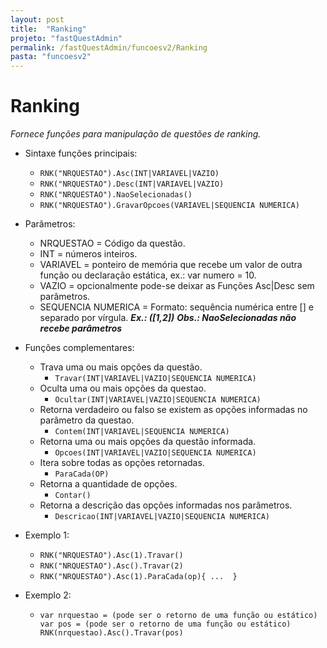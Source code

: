 ```yaml
---
layout: post
title:  "Ranking"
projeto: "fastQuestAdmin"
permalink: /fastQuestAdmin/funcoesv2/Ranking
pasta: "funcoesv2"
---
```

# Ranking
*Fornece funções para manipulação de questões de ranking.*

- Sintaxe funções principais: 
  - `RNK("NRQUESTAO").Asc(INT|VARIAVEL|VAZIO)`
  - `RNK("NRQUESTAO").Desc(INT|VARIAVEL|VAZIO)`
  - `RNK("NRQUESTAO").NaoSelecionadas()`
  - `RNK("NRQUESTAO").GravarOpcoes(VARIAVEL|SEQUENCIA NUMERICA)`

- Parâmetros:
  - NRQUESTAO = Código da questão.
  - INT = números inteiros.
  - VARIAVEL = ponteiro de memória que recebe um valor de outra função ou declaração estática, ex.: var numero = 10.
  - VAZIO = opcionalmente pode-se deixar as Funções Asc|Desc sem parâmetros.
  - SEQUENCIA NUMERICA = Formato: sequência numérica entre [] e separado por vírgula. ***Ex.: ([1,2])***
  ***Obs.: NaoSelecionadas não recebe parâmetros***

- Funções complementares:
  - Trava uma ou mais opções da questão.
    - `Travar(INT|VARIAVEL|VAZIO|SEQUENCIA NUMERICA)`
  - Oculta uma ou mais opções da questao.
    - `Ocultar(INT|VARIAVEL|VAZIO|SEQUENCIA NUMERICA)`
  - Retorna verdadeiro ou falso se existem as opções informadas no parâmetro da questao.
    - `Contem(INT|VARIAVEL|SEQUENCIA NUMERICA)`
  - Retorna uma ou mais opções da questão informada.
    - `Opcoes(INT|VARIAVEL|VAZIO|SEQUENCIA NUMERICA)`
  - Itera sobre todas as opções retornadas.
    - `ParaCada(OP)`
  - Retorna a quantidade de opções.
    - `Contar()`
  - Retorna a descrição das opções informadas nos parâmetros.
    - `Descricao(INT|VARIAVEL|VAZIO|SEQUENCIA NUMERICA)`

- Exemplo 1: 
  - `RNK("NRQUESTAO").Asc(1).Travar()`
  - `RNK("NRQUESTAO").Asc().Travar(2)` 
  - `RNK("NRQUESTAO").Asc(1).ParaCada(op){ ...  }`

- Exemplo 2: 
  - <pre>
    <code>var nrquestao = (pode ser o retorno de uma função ou estático)
    var pos = (pode ser o retorno de uma função ou estático)
    RNK(nrquestao).Asc().Travar(pos)</code>
    <pre>
